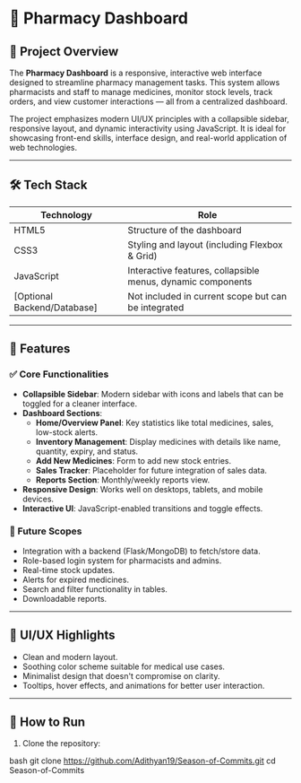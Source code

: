 # 💊 Pharmacy Dashboard

## 📌 Project Overview

The **Pharmacy Dashboard** is a responsive, interactive web interface designed to streamline pharmacy management tasks. This system allows pharmacists and staff to manage medicines, monitor stock levels, track orders, and view customer interactions — all from a centralized dashboard.

The project emphasizes modern UI/UX principles with a collapsible sidebar, responsive layout, and dynamic interactivity using JavaScript. It is ideal for showcasing front-end skills, interface design, and real-world application of web technologies.

---

## 🛠️ Tech Stack

| Technology     | Role                                |
|----------------|-------------------------------------|
| HTML5          | Structure of the dashboard          |
| CSS3           | Styling and layout (including Flexbox & Grid) |
| JavaScript     | Interactive features, collapsible menus, dynamic components |
| [Optional Backend/Database] | Not included in current scope but can be integrated |

---

## 🎯 Features

### ✅ Core Functionalities

- **Collapsible Sidebar**: Modern sidebar with icons and labels that can be toggled for a cleaner interface.
- **Dashboard Sections**:
  - **Home/Overview Panel**: Key statistics like total medicines, sales, low-stock alerts.
  - **Inventory Management**: Display medicines with details like name, quantity, expiry, and status.
  - **Add New Medicines**: Form to add new stock entries.
  - **Sales Tracker**: Placeholder for future integration of sales data.
  - **Reports Section**: Monthly/weekly reports view.
- **Responsive Design**: Works well on desktops, tablets, and mobile devices.
- **Interactive UI**: JavaScript-enabled transitions and toggle effects.

### 🧩 Future Scopes

- Integration with a backend (Flask/MongoDB) to fetch/store data.
- Role-based login system for pharmacists and admins.
- Real-time stock updates.
- Alerts for expired medicines.
- Search and filter functionality in tables.
- Downloadable reports.

---

## 🎨 UI/UX Highlights

- Clean and modern layout.
- Soothing color scheme suitable for medical use cases.
- Minimalist design that doesn't compromise on clarity.
- Tooltips, hover effects, and animations for better user interaction.

---

## 🧪 How to Run

1. Clone the repository:

   
bash
   git clone https://github.com/Adithyan19/Season-of-Commits.git
   cd Season-of-Commits
